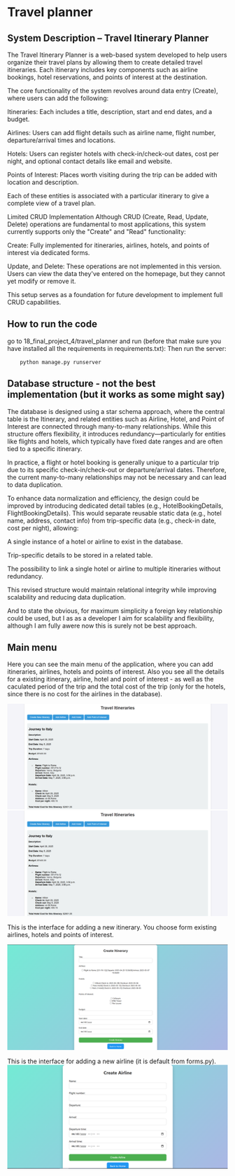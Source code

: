 # Travel planner

## System Description – Travel Itinerary Planner

The Travel Itinerary Planner is a web-based system developed to help users organize their travel plans by allowing them to create detailed travel itineraries. Each itinerary includes key components such as airline bookings, hotel reservations, and points of interest at the destination.

The core functionality of the system revolves around data entry (Create), where users can add the following:

Itineraries: Each includes a title, description, start and end dates, and a budget.

Airlines: Users can add flight details such as airline name, flight number, departure/arrival times and locations.

Hotels: Users can register hotels with check-in/check-out dates, cost per night, and optional contact details like email and website.

Points of Interest: Places worth visiting during the trip can be added with location and description.

Each of these entities is associated with a particular itinerary to give a complete view of a travel plan.

Limited CRUD Implementation
Although CRUD (Create, Read, Update, Delete) operations are fundamental to most applications, this system currently supports only the "Create" and "Read" functionality:

Create: Fully implemented for itineraries, airlines, hotels, and points of interest via dedicated forms.

Update, and Delete: These operations are not implemented in this version. Users can view the data they've entered on the homepage, but they cannot yet modify or remove it.

This setup serves as a foundation for future development to implement full CRUD capabilities.

## How to run the code
go to 18_final_project_4/travel_planner and run (before that make sure you have installed all the requirements in requirements.txt):
Then run the server:
```text
    python manage.py runserver
```

## Database structure - not the best implementation (but it works as some might say)

The database is designed using a star schema approach, where the central table is the Itinerary, and related entities such as Airline, Hotel, and Point of Interest are connected through many-to-many relationships. While this structure offers flexibility, it introduces redundancy—particularly for entities like flights and hotels, which typically have fixed date ranges and are often tied to a specific itinerary.

In practice, a flight or hotel booking is generally unique to a particular trip due to its specific check-in/check-out or departure/arrival dates. Therefore, the current many-to-many relationships may not be necessary and can lead to data duplication.

To enhance data normalization and efficiency, the design could be improved by introducing dedicated detail tables (e.g., HotelBookingDetails, FlightBookingDetails). This would separate reusable static data (e.g., hotel name, address, contact info) from trip-specific data (e.g., check-in date, cost per night), allowing:

A single instance of a hotel or airline to exist in the database.

Trip-specific details to be stored in a related table.

The possibility to link a single hotel or airline to multiple itineraries without redundancy.

This revised structure would maintain relational integrity while improving scalability and reducing data duplication. 

And to state the obvious, for maximum simplicity a foreign key relationship could be used, but I as as a developer I aim for scalability and flexibility, although I am fully awere now this is surely not be best approach.

## Main menu

Here you can see the main menu of the application, where you can add itineraries, airlines, hotels and points of interest. Also you see all the details for a existing itinerary, airline, hotel and point of interest - as well as the caculated period of the trip and the total cost of the trip (only for the hotels, since there is no cost for the airlines in the database).

![Travel Planner Screenshot](../18_final_project_4/images/1.PNG)
![Travel Planner Screenshot 2](../18_final_project_4/images/1.PNG)

This is the interface for adding a new itinerary. You choose form existing airlines, hotels and points of interest.

![Travel Planner Screenshot 2](../18_final_project_4/images/4.PNG)

This is the interface for adding a new airline (it is default from forms.py).
![Travel Planner Screenshot 2](../18_final_project_4/images/2.PNG)